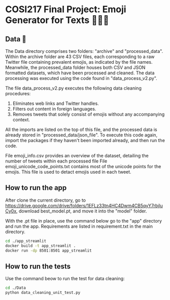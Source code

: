 # COSI217 Final Project: Emoji Generator for Texts 🤖🌐🤔

## Data 📄
The Data directory comprises two folders: "archive" and "processed_data". Within the archive folder are 43 CSV files, 
each corresponding to a raw Twitter file containing prevalent emojis, as indicated by the file names. Meanwhile, the 
processed_data folder houses both CSV and JSON formatted datasets, which have been processed and cleaned. The data 
processing was executed using the code found in "data_process_v2.py".

The file data_process_v2.py executes the following data cleaning procedures:

1. Eliminates web links and Twitter handles.
2. Filters out content in foreign languages.
3. Removes tweets that solely consist of emojis without any accompanying context.

All the imports are listed on the top of this file, and the processed data is already stored in "processed_data/json_file".
To execute this code again, import the packages if they haven't been imported already, and then run the code.

File emoji_info.csv provides an overview of the dataset, detailing the number of tweets within each processed file
File emoji_unicode_code_points.txt contains most of the unicode points for the emojis. This file is used to detact emojis 
used in each tweet. 

## How to run the app
After clone the current directory, go to https://drive.google.com/drive/folders/1EFLz33tn4HC4Dwm4CB5qyY7rbjluCy0x, download best_model.pt, and move it into
the "model" folder. 

With the .pt file in place, use the command below go to the "app" directory and run the app. Requirements are listed in requirement.txt in the main directory.

```bash
cd ./app_streamlit
docker build -t app_streamlit .
docker run -dp 8501:8501 app_streamlit
```

## How to run the tests 
Use the command beow to run the test for data cleaning:
```bash
cd ./Data
python data_cleaning_unit_test.py
```

